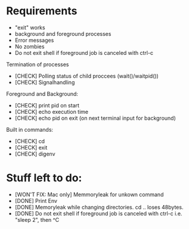 # Requirements
- "exit" works
- background and foreground processes
- Error messages
- No zombies
- Do not exit shell if foreground job is canceled with ctrl-c

Termination of processes
- [CHECK] Polling status of child proccees (wait()/waitpid())
- [CHECK] Signalhandling

Foreground and Background:
- [CHECK] print pid on start
- [CHECK] echo execution time
- [CHECK] echo pid on exit (on next terminal input for background)

Built in commands:
- [CHECK] cd
- [CHECK] exit
- [CHECK] digenv

# Stuff left to do:
- [WON'T FIX: Mac only] Memmoryleak for unkown command
- [DONE] Print Env
- [DONE] Memoryleak while changing directories. cd .. loses 48bytes.
- [DONE] Do not exit shell if foreground job is canceled with ctrl-c
    i.e. "sleep 2", then ^C